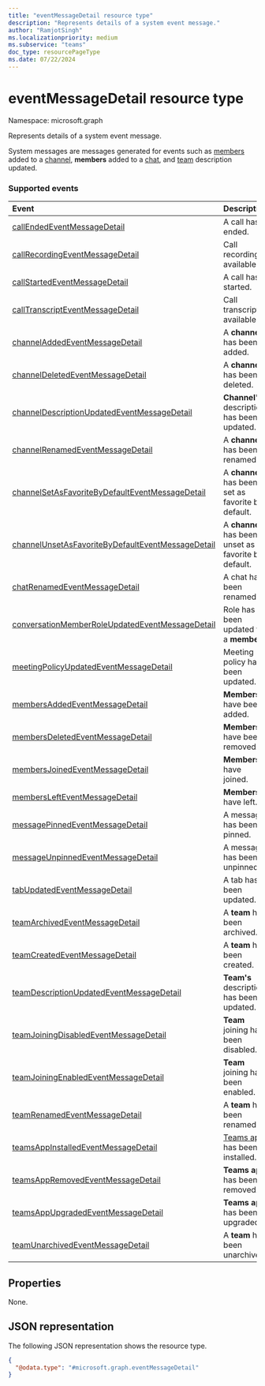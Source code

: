 ```yaml
---
title: "eventMessageDetail resource type"
description: "Represents details of a system event message."
author: "RamjotSingh"
ms.localizationpriority: medium
ms.subservice: "teams"
doc_type: resourcePageType
ms.date: 07/22/2024
---
```


# eventMessageDetail resource type

Namespace: microsoft.graph

Represents details of a system event message.

System messages are messages generated for events such as [members](../resources/conversationMember.md) added to a [channel](../resources/channel.md), **members** added to a [chat](../resources/chat.md), and [team](../resources/team.md) description updated.

### Supported events

| Event | Description |
| :---- | :---------- |
| [callEndedEventMessageDetail](../resources/callendedeventmessagedetail.md) | A call has ended. |
| [callRecordingEventMessageDetail](../resources/callrecordingeventmessagedetail.md) | Call recording is available. |
| [callStartedEventMessageDetail](../resources/callstartedeventmessagedetail.md) | A call has started. |
| [callTranscriptEventMessageDetail](../resources/calltranscripteventmessagedetail.md) | Call transcript is available. |
| [channelAddedEventMessageDetail](../resources/channeladdedeventmessagedetail.md) | A **channel** has been added. |
| [channelDeletedEventMessageDetail](../resources/channeldeletedeventmessagedetail.md) | A **channel** has been deleted. |
| [channelDescriptionUpdatedEventMessageDetail](../resources/channeldescriptionupdatedeventmessagedetail.md) | **Channel's** description has been updated. |
| [channelRenamedEventMessageDetail](../resources/channelrenamedeventmessagedetail.md) | A **channel** has been renamed. |
| [channelSetAsFavoriteByDefaultEventMessageDetail](../resources/channelsetasfavoritebydefaulteventmessagedetail.md) | A **channel** has been set as favorite by default. |
| [channelUnsetAsFavoriteByDefaultEventMessageDetail](../resources/channelunsetasfavoritebydefaulteventmessagedetail.md) | A **channel** has been unset as favorite by default. |
| [chatRenamedEventMessageDetail](../resources/chatrenamedeventmessagedetail.md) | A chat has been renamed. |
| [conversationMemberRoleUpdatedEventMessageDetail](../resources/conversationmemberroleupdatedeventmessagedetail.md) | Role has been updated for a **member**. |
| [meetingPolicyUpdatedEventMessageDetail](../resources/meetingpolicyupdatedeventmessagedetail.md) | Meeting policy has been updated. |
| [membersAddedEventMessageDetail](../resources/membersaddedeventmessagedetail.md) | **Members** have been added. |
| [membersDeletedEventMessageDetail](../resources/membersdeletedeventmessagedetail.md) | **Members** have been removed. |
| [membersJoinedEventMessageDetail](../resources/membersjoinedeventmessagedetail.md) | **Members** have joined. |
| [membersLeftEventMessageDetail](../resources/memberslefteventmessagedetail.md) | **Members** have left. |
| [messagePinnedEventMessageDetail](../resources/messagepinnedeventmessagedetail.md) | A message has been pinned. |
| [messageUnpinnedEventMessageDetail](../resources/messageunpinnedeventmessagedetail.md) | A message has been unpinned. |
| [tabUpdatedEventMessageDetail](../resources/tabupdatedeventmessagedetail.md) | A tab has been updated. |
| [teamArchivedEventMessageDetail](../resources/teamarchivedeventmessagedetail.md) | A **team** has been archived. |
| [teamCreatedEventMessageDetail](../resources/teamcreatedeventmessagedetail.md) | A **team** has been created. |
| [teamDescriptionUpdatedEventMessageDetail](../resources/teamdescriptionupdatedeventmessagedetail.md) | **Team's** description has been updated. |
| [teamJoiningDisabledEventMessageDetail](../resources/teamjoiningdisabledeventmessagedetail.md) | **Team** joining has been disabled. |
| [teamJoiningEnabledEventMessageDetail](../resources/teamjoiningenabledeventmessagedetail.md) | **Team** joining has been enabled. |
| [teamRenamedEventMessageDetail](../resources/teamrenamedeventmessagedetail.md) | A **team** has been renamed. |
| [teamsAppInstalledEventMessageDetail](../resources/teamsappinstalledeventmessagedetail.md) | [Teams app](../resources/teamsapp.md) has been installed. |
| [teamsAppRemovedEventMessageDetail](../resources/teamsappremovedeventmessagedetail.md) | **Teams app** has been removed. |
| [teamsAppUpgradedEventMessageDetail](../resources/teamsappupgradedeventmessagedetail.md) | **Teams app** has been upgraded. |
| [teamUnarchivedEventMessageDetail](../resources/teamunarchivedeventmessagedetail.md) | A **team** has been unarchived. |

## Properties
None.



## JSON representation
The following JSON representation shows the resource type.
<!-- {
  "blockType": "resource",
  "@odata.type": "microsoft.graph.eventMessageDetail"
}
-->
``` json
{
  "@odata.type": "#microsoft.graph.eventMessageDetail"
}
```

